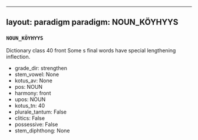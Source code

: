 
---
layout: paradigm
paradigm: NOUN_KÖYHYYS
---
### ` NOUN_KÖYHYYS `

Dictionary class 40 front Some s final words have special lengthening inflection.
* grade_dir: strengthen
* stem_vowel: None
* kotus_av: None
* pos: NOUN
* harmony: front
* upos: NOUN
* kotus_tn: 40
* plurale_tantum: False
* clitics: False
* possessive: False
* stem_diphthong: None
